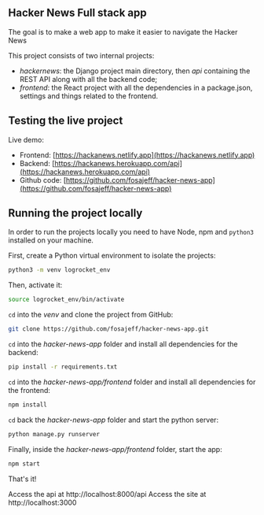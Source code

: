 ## Hacker News Full stack app

The goal is to make a web app to make it easier to navigate the Hacker News

This project consists of two internal projects:

- _*hackernews*_: the Django project main directory, then _api_ containing the REST API along with all the backend code;
- _*frontend*_: the React project with all the dependencies in a package.json, settings and things related to the frontend.

## Testing the live project

Live demo:

- Frontend: [https://hackanews.netlify.app](https://hackanews.netlify.app)
- Backend: [https://hackanews.herokuapp.com/api](https://hackanews.herokuapp.com/api)
- Github code: [https://github.com/fosajeff/hacker-news-app](https://github.com/fosajeff/hacker-news-app)

## Running the project locally

In order to run the projects locally you need to have Node, npm and `python3` installed on your machine.

First, create a Python virtual environment to isolate the projects:

```bash
python3 -m venv logrocket_env
```

Then, activate it:

```bash
source logrocket_env/bin/activate
```

`cd` into the _*venv*_ and clone the project from GitHub:

```bash
git clone https://github.com/fosajeff/hacker-news-app.git
```

`cd` into the _*hacker-news-app*_ folder and install all dependencies for the backend:

```bash
pip install -r requirements.txt
```

`cd` into the _*hacker-news-app/frontend*_ folder and install all dependencies for the frontend:

```bash
npm install
```

`cd` back the _*hacker-news-app*_ folder and start the python server:

```bash
python manage.py runserver
```

Finally, inside the _*hacker-news-app/frontend*_ folder, start the app:

```bash
npm start
```

That's it!

Access the api at http://localhost:8000/api
Access the site at http://localhost:3000
